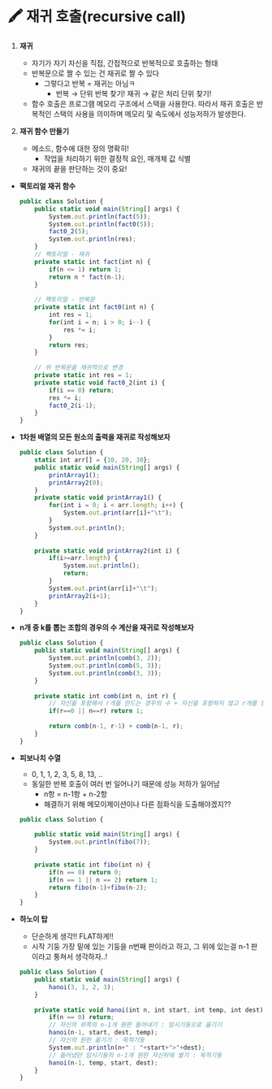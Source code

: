 # 🖍️ **재귀 호출(recursive call)**

1. **재귀**
    - 자기가 자기 자신을 직접, 간접적으로 반복적으로 호출하는 형태
    - 반복문으로 짤 수 있는 건 재귀로 짤 수 있다
        - 그렇다고 반복 = 재귀는 아님ㅋ
            - 반복 → 단위 반복 찾기!
            재귀 → 같은 처리 단위 찾기!
    - 함수 호출은 프로그램 메모리 구조에서 스택을 사용한다. 따라서 재귀 호출은 반복적인 스택의 사용을 의미하며 메모리 및 속도에서 성능저하가 발생한다.
    
2. **재귀 함수 만들기**
    - 메소드, 함수에 대한 정의 명확히!
        - 작업을 처리하기 위한 결정적 요인, 매개체 값 식별
    - 재귀의 끝을 판단하는 것이 중요!

- **팩토리얼 재귀 함수**
    
    ```jsx
    public class Solution {
    	public static void main(String[] args) {
    		System.out.println(fact(5));
    		System.out.println(fact0(5));
    		fact0_2(5);
    		System.out.println(res);
    	}
    	// 팩토리얼 - 재귀
    	private static int fact(int n) {
    		if(n <= 1) return 1;
    		return n * fact(n-1);
    	}
    	
    	// 팩토리얼 - 반복문
    	private static int fact0(int n) {
    		int res = 1;
    		for(int i = n; i > 0; i--) {
    			res *= i;
    		}
    		return res;
    	}
    	
    	// 위 반복문을 재귀적으로 변경
    	private static int res = 1;
    	private static void fact0_2(int i) {
    		if(i == 0) return;
    		res *= i;
    		fact0_2(i-1);
    	}
    }
    ```
    

- **1차원 배열의 모든 원소의 출력을 재귀로 작성해보자**
    
    ```jsx
    public class Solution {
    	static int arr[] = {10, 20, 30};
    	public static void main(String[] args) {
    		printArray1();
    		printArray2(0);	
    	}
    	private static void printArray1() {
    		for(int i = 0; i < arr.length; i++) {
    			System.out.print(arr[i]+"\t");
    		}
    		System.out.println();
    	}
    	
    	private static void printArray2(int i) {
    		if(i>=arr.length) {
    			System.out.println();
    			return;
    		}
    		System.out.print(arr[i]+"\t");
    		printArray2(i+1);
    	}
    }
    ```
    

- **n개 중 k를 뽑는 조합의 경우의 수 계산을 재귀로 작성해보자**
    
    ```jsx
    public class Solution {
    	public static void main(String[] args) {
    		System.out.println(comb(3, 2));
    		System.out.println(comb(5, 3));
    		System.out.println(comb(3, 3));
    	}
    	
    	private static int comb(int n, int r) {
    		// 자신을 포함해서 r개를 만드는 경우의 수 + 자신을 포함하지 않고 r개를 만드는 경우의 수
    		if(r==0 || n==r) return 1;
    		
    		return comb(n-1, r-1) + comb(n-1, r);
    	}
    }
    ```
    

- **피보나치 수열**
    - 0, 1, 1, 2, 3, 5, 8, 13, ..
    - 동일한 반복 호출이 여러 번 일어나기 때문에 성능 저하가 일어남
        - n항 = n-1항 + n-2항
        - 해결하기 위해 메모이제이션이나 다른 점화식을 도출해야겠지??
    
    ```jsx
    public class Solution {
    	
    	public static void main(String[] args) {
    		System.out.println(fibo(7));
    	}
    	
    	private static int fibo(int n) {
    		if(n == 0) return 0;
    		if(n == 1 || n == 2) return 1;
    		return fibo(n-1)+fibo(n-2);
    	}
    }
    ```
    

- **하노이 탑**
    - 단순하게 생각!! FLAT하게!!
    - 시작 기둥 가장 밑에 있는 기둥을 n번째 판이라고 하고, 그 위에 있는걸 n-1 판이라고 퉁쳐서 생각하자..!
    
    ```jsx
    public class Solution {
    	public static void main(String[] args) {
    		hanoi(3, 1, 2, 3);
    	}
    	
    	private static void hanoi(int n, int start, int temp, int dest) {
    		if(n == 0) return;
    		// 자신의 위쪽의 n-1개 원판 들어내기 : 임시기둥으로 옮기기
    		hanoi(n-1, start, dest, temp);
    		// 자신의 원판 옮기기 : 목적기둥
    		System.out.println(n+" : "+start+">"+dest);
    		// 들어냈던 임시기둥의 n-1개 원판 자신위에 쌓기 : 목적기둥
    		hanoi(n-1, temp, start, dest);
    	}
    }
    ```
